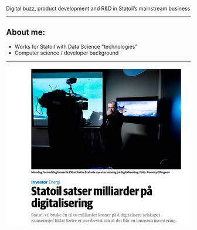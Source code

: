 Digital buzz, product development and R&D in Statoil’s mainstream business

---

## About me:
 - Works for Statoil with Data Science "technologies"
 - Computer science / developer background
 
 ---
 
 
![Statoil Digitalization](https://raw.githubusercontent.com/flikka/pres/master/images/statoil_digitalisering.png)


